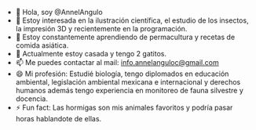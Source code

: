 - 👋 Hola, soy @AnnelAngulo
- 👀 Estoy interesada en la ilustración científica, el estudio de los insectos, la impresión 3D y recientemente en la programación.
- 🌱 Estoy constantemente aprendiendo de permacultura y recetas de comida asiática.
- 💞️ Actualmente estoy casada y tengo 2 gatitos.
- 📫 Me puedes contactar al mail: info.annelanguloc@gmail.com
- 😄 Mi profesión: Estudié biología, tengo diplomados en educación ambiental, legislación ambiental mexicana e internacional y derechos humanos además tengo experiencia en monitoreo de fauna silvestre y docencia.
- ⚡ Fun fact: Las hormigas son mis animales favoritos y podría pasar horas hablandote de ellas.
<!---
AnnelAngulo/AnnelAngulo is a ✨ special ✨ repository because its `README.md` (this file) appears on your GitHub profile.
You can click the Preview link to take a look at your changes.
--->

